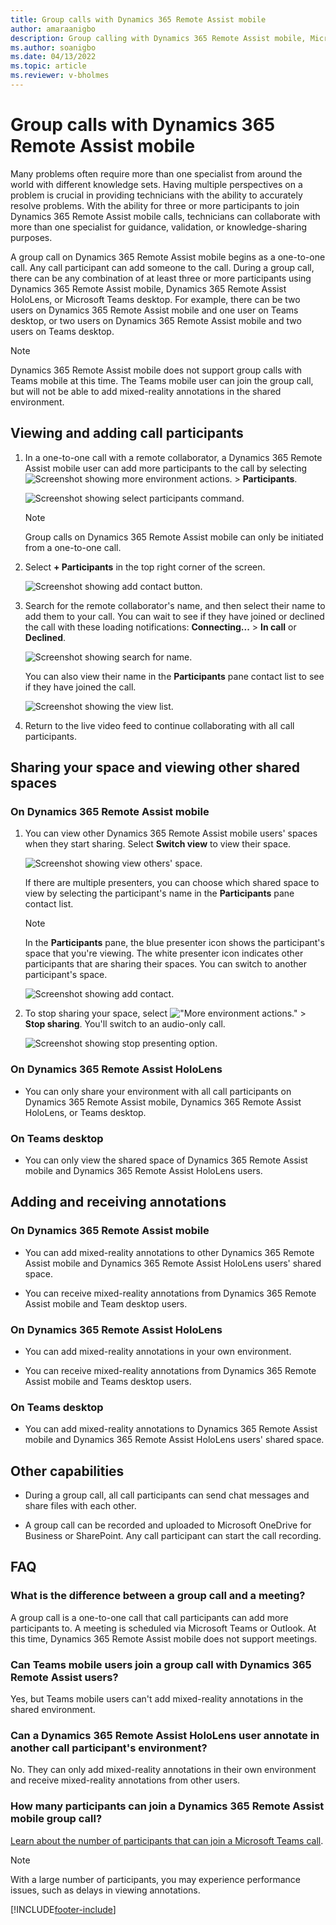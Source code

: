 ```yaml
---
title: Group calls with Dynamics 365 Remote Assist mobile
author: amaraanigbo
description: Group calling with Dynamics 365 Remote Assist mobile, Microsoft Teams desktop, and Dynamics 365 Remote Assist on HoloLens users 
ms.author: soanigbo
ms.date: 04/13/2022
ms.topic: article
ms.reviewer: v-bholmes
---
```


# Group calls with Dynamics 365 Remote Assist mobile

Many problems often require more than one specialist from around the world with different knowledge sets. Having multiple perspectives on a problem is crucial in providing technicians with the ability to accurately resolve problems. With the ability for three or more participants to join Dynamics 365 Remote Assist mobile calls, technicians can collaborate with more than one specialist for guidance, validation, or knowledge-sharing purposes.

A group call on Dynamics 365 Remote Assist mobile begins as a one-to-one call. Any call participant can add someone to the call. During a group call, there can be any combination of at least three or more participants using Dynamics 365 Remote Assist mobile, Dynamics 365 Remote Assist HoloLens, or Microsoft Teams desktop. For example, there can be two users on Dynamics 365 Remote Assist mobile and one user on Teams desktop, or two users on Dynamics 365 Remote Assist mobile and two users on Teams desktop.

> [!NOTE]
> Dynamics 365 Remote Assist mobile does not support group calls with Teams mobile at this time. The Teams mobile user can join the group call, but will not be able to add mixed-reality annotations in the shared environment.

## Viewing and adding call participants

1. In a one-to-one call with a remote collaborator, a Dynamics 365 Remote Assist mobile user can add more participants to the call by selecting ![Screenshot showing more environment actions.](media/ellipsis.png "More environment actions") > **Participants**.   

   ![Screenshot showing select participants command.](./media/group-calling-add-participants.jpg "Screenshot showing select participants command")
   
   > [!NOTE]
   > Group calls on Dynamics 365 Remote Assist mobile can only be initiated from a one-to-one call.

2. Select **+ Participants** in the top right corner of the screen.

   ![Screenshot showing add contact button.](./media/group-calls-1.jpg "Add Contact")

3. Search for the remote collaborator's name, and then select their name to add them to your call. You can wait to see if they have joined or declined the call with these loading notifications: **Connecting...** > **In call** or **Declined**.

   ![Screenshot showing search for name.](./media/group-calls-2.jpg "Search for Contact")

   You can also view their name in the **Participants** pane contact list to see if they have joined the call.

   ![Screenshot showing the view list.](./media/group-calls-3.jpg "View Contact List")

4. Return to the live video feed to continue collaborating with all call participants.

## Sharing your space and viewing other shared spaces

### On Dynamics 365 Remote Assist mobile

1. You can view other Dynamics 365 Remote Assist mobile users' spaces when they start sharing. Select **Switch view** to view their space.

   ![Screenshot showing view others' space.](./media/group-calls-4.jpg "View others' space")

   If there are multiple presenters, you can choose which shared space to view by selecting the participant's name in the **Participants** pane contact list.

   > [!NOTE] 
   > In the **Participants** pane, the blue presenter icon shows the participant's space that you're viewing. The white presenter icon indicates other participants that are sharing their spaces. You can switch to another participant's space.  

   ![Screenshot showing add contact.](./media/group-calls-5.jpg "Add Contact")

2. To stop sharing your space, select !["More environment actions."](media/ellipsis.png "More environment actions") > **Stop sharing**. You'll switch to an audio-only call. 

   ![Screenshot showing stop presenting option.](./media/group-calls-6.jpg)

### On Dynamics 365 Remote Assist HoloLens

- You can only share your environment with all call participants on Dynamics 365 Remote Assist mobile, Dynamics 365 Remote Assist HoloLens, or Teams desktop.

### On Teams desktop

- You can only view the shared space of Dynamics 365 Remote Assist mobile and Dynamics 365 Remote Assist HoloLens users. 

## Adding and receiving annotations

### On Dynamics 365 Remote Assist mobile

- You can add mixed-reality annotations to other Dynamics 365 Remote Assist mobile and Dynamics 365 Remote Assist HoloLens users' shared space. 

- You can receive mixed-reality annotations from Dynamics 365 Remote Assist mobile and Team desktop users. 

### On Dynamics 365 Remote Assist HoloLens 

- You can add mixed-reality annotations in your own environment. 

- You can receive mixed-reality annotations from Dynamics 365 Remote Assist mobile and Teams desktop users. 

### On Teams desktop

- You can add mixed-reality annotations to Dynamics 365 Remote Assist mobile and Dynamics 365 Remote Assist HoloLens users' shared space. 

## Other capabilities

- During a group call, all call participants can send chat messages and share files with each other. 

- A group call can be recorded and uploaded to Microsoft OneDrive for Business or SharePoint. Any call participant can start the call recording. 

## FAQ

### What is the difference between a group call and a meeting?
A group call is a one-to-one call that call participants can add more participants to. A meeting is scheduled via Microsoft Teams or Outlook. At this time, Dynamics 365 Remote Assist mobile does not support meetings.

### Can Teams mobile users join a group call with Dynamics 365 Remote Assist users?
Yes, but Teams mobile users can't add mixed-reality annotations in the shared environment. 

### Can a Dynamics 365 Remote Assist HoloLens user annotate in another call participant's environment?
No. They can only add mixed-reality annotations in their own environment and receive mixed-reality annotations from other users.

### How many participants can join a Dynamics 365 Remote Assist mobile group call? 

[Learn about the number of participants that can join a Microsoft Teams call](/MicrosoftTeams/limits-specifications-teams#meetings-and-calls). 

> [!NOTE]
> With a large number of participants, you may experience performance issues, such as delays in viewing annotations.


[!INCLUDE[footer-include](../../includes/footer-banner.md)]
